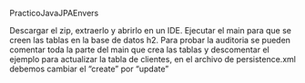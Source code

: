 PracticoJavaJPAEnvers

Descargar el zip, extraerlo y abrirlo en un IDE. Ejecutar el main para que se creen las tablas en la base de datos h2. Para probar la auditoria se
pueden comentar toda la parte del main que crea las tablas y descomentar el ejemplo para actualizar la tabla de clientes, en el archivo de
persistence.xml debemos cambiar el “create” por “update”
